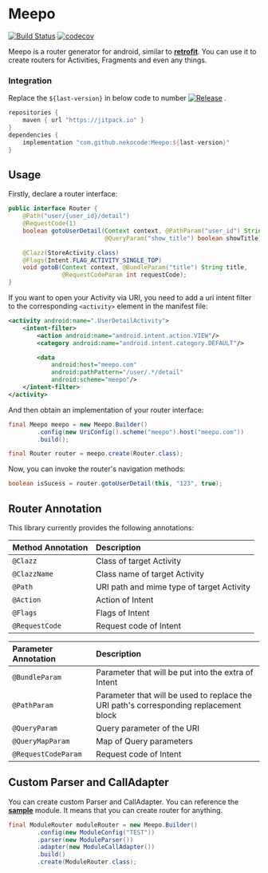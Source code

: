# Meepo
[![Build Status](https://travis-ci.com/nekocode/Meepo.svg?branch=master)](https://travis-ci.com/nekocode/Meepo) [![codecov](https://codecov.io/gh/nekocode/Meepo/branch/master/graph/badge.svg)](https://codecov.io/gh/nekocode/Meepo)

Meepo is a router generator for android, similar to **[retrofit](https://github.com/square/retrofit)**. You can use it to create routers for Activities, Fragments and even any things.


### Integration

Replace the `${last-version}` in below code to number [![Release](https://jitpack.io/v/nekocode/Meepo.svg)](https://jitpack.io/#nekocode/Meepo) .

```gradle
repositories {
    maven { url "https://jitpack.io" }
}
dependencies {
    implementation "com.github.nekocode:Meepo:${last-version}"
}
```


## Usage

Firstly, declare a router interface:

```java
public interface Router {
    @Path("user/{user_id}/detail")
    @RequestCode(1)
    boolean gotoUserDetail(Context context, @PathParam("user_id") String userId, 
                           @QueryParam("show_title") boolean showTitle);

    @Clazz(StoreActivity.class)
    @Flags(Intent.FLAG_ACTIVITY_SINGLE_TOP)
    void gotoB(Context context, @BundleParam("title") String title,
               @RequestCodeParam int requestCode);
}
```

If you want to open your Activity via URI, you need to add a uri intent filter to the corresponding `<activity>` element in the manifest file:

```xml
<activity android:name=".UserDetailActivity">
    <intent-filter>
        <action android:name="android.intent.action.VIEW"/>
        <category android:name="android.intent.category.DEFAULT"/>

        <data
            android:host="meepo.com"
            android:pathPattern="/user/.*/detail"
            android:scheme="meepo"/>
    </intent-filter>
</activity>
```

And then obtain an implementation of your router interface:

```java
final Meepo meepo = new Meepo.Builder()
        .config(new UriConfig().scheme("meepo").host("meepo.com"))
        .build();

final Router router = meepo.create(Router.class);
```

Now, you can invoke the router's navigation methods:

```java
boolean isSucess = router.gotoUserDetail(this, "123", true);
```


## Router Annotation

This library currently provides the following annotations:

| Method Annotation | Description |
| :----- | :------ |
| `@Clazz` | Class of target Activity  |
| `@ClazzName` | Class name of target Activity |
| `@Path` | URI path and mime type of target Activity |
| `@Action` | Action of Intent |
| `@Flags` | Flags of Intent |
| `@RequestCode` | Request code of Intent |

| Parameter Annotation | Description |
| :----- | :------ |
| `@BundleParam` | Parameter that will be put into the extra of Intent |
| `@PathParam` | Parameter that will be used to replace the URI path's corresponding replacement block |
| `@QueryParam` | Query parameter of the URI |
| `@QueryMapParam` | Map of Query parameters |
| `@RequestCodeParam` | Request code of Intent |


## Custom Parser and CallAdapter

You can create custom Parser and CallAdapter. You can reference the **[sample](sample/src/main/java/cn/nekocode/meepo/sample/custom)** module. It means that you can create router for anything.

```java
final ModuleRouter moduleRouter = new Meepo.Builder()
        .config(new ModuleConfig("TEST"))
        .parser(new ModuleParser())
        .adapter(new ModuleCallAdapter())
        .build()
        .create(ModuleRouter.class);
```
